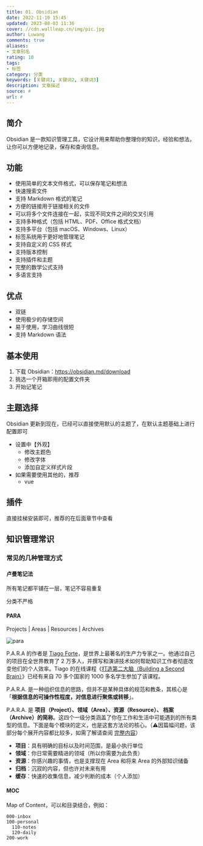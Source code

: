 ```yaml
---
title: 01. Obsidian
date: 2022-11-10 15:45
updated: 2023-08-03 11:36
cover: //cdn.wallleap.cn/img/pic.jpg
author: Luwang
comments: true
aliases:
- 文章别名
rating: 10
tags:
- 标签
category: 分类
keywords: [关键词1, 关键词2, 关键词3]
description: 文章描述
source: #
url: #
---
```


## 简介

Obsidian 是一款知识管理工具，它设计用来帮助你整理你的知识，经验和想法，让你可以方便地记录，保存和查询信息。

## 功能

- 使用简单的文本文件格式，可以保存笔记和想法
- 快速搜索文件
- 支持 Markdown 格式的笔记
- 方便的链接用于链接相关的文件
- 可以将多个文件连接在一起，实现不同文件之间的交叉引用
- 支持多种格式（包括 HTML、PDF、Office 格式文档）
- 支持多平台（包括 macOS、Windows、Linux）
- 标签系统用于更好地管理笔记
- 支持自定义的 CSS 样式
- 支持版本控制
- 支持插件和主题
- 完整的数学公式支持
- 多语言支持

## 优点

- 双链
- 使用极少的存储空间
- 易于使用，学习曲线很短
- 支持 Markdown 语法

## 基本使用

1. 下载 Obsidian：<https://obsidian.md/download>
2. 挑选一个开箱即用的配置文件夹
3. 开始记笔记

## 主题选择

Obsidian 更新到现在，已经可以直接使用默认的主题了，在默认主题基础上进行配置即可

- 设置中【外观】
	- 修改主题色
	- 修改字体
	- 添加自定义样式片段
- 如果需要使用其他的，推荐
	- vue

## 插件

直接挂梯安装即可，推荐的在后面章节中查看

## 知识管理常识

### 常见的几种管理方式

#### 卢曼笔记法

所有笔记都平铺在一层，笔记不容易重复

分类不严格

#### PARA

Projects | Areas | Resources | Archives

![para](https://cdn.wallleap.cn/img/pic/illustration/202308021905757.png)

P.A.R.A 的作者是 [Tiago Forte](https://sspai.com/link?target=https%3A%2F%2Ffortelabs.co%2Fabout-forte-labs)，是世界上最著名的生产力专家之一。他通过自己的项目在全世界教育了 2 万多人，并撰写和演讲技术如何帮助知识工作者彻底改变他们的个人效率。Tiago 的在线课程《[打造第二大脑（Building a Second Brain）](https://sspai.com/link?target=https%3A%2F%2Fwww.buildingasecondbrain.com%2F)》已经有来自 70 多个国家的 1000 多名学生参加了该课程。

P.A.R.A. 是一种组织信息的思路，但并不是某种具体的规范和教条，其核心是「**根据信息的可操作性程度，对信息进行聚焦或转移**」。

P.A.R.A. 是 **项目（Project）、领域（Area）、资源（Resource）、 档案（Archive）的简称**。这四个一级分类涵盖了你在工作和生活中可能遇到的所有类型的信息。下面是每个模块的定义，也是这套方法论的核心。（⚠️因篇幅问题，该部分每个展开内容都比较多，如需了解请查阅 [完整内容](https://sspai.com/link?target=https%3A%2F%2Findex.pmthinking.com%2FP-A-R-A-Notion-19909e5aac3049d887197dcfb1e97fd5)）

- **项目**：具有明确的目标以及时间范围，是最小执行单位
- **领域**：你日常需要精进的领域（所以你需要为此负责）
- **资源**：你感兴趣的事情，也是支撑现在 Area 和将来 Area 的外部知识储备
- **归档**：沉寂的内容，但也许对未来有用
- **缓存**：快速的收集信息，减少判断的成本（个人添加）

#### MOC

Map of Content，可以和目录结合，例如：

```
000-inbox
100-personal
  110-notes
  120-daily
200-work
```
